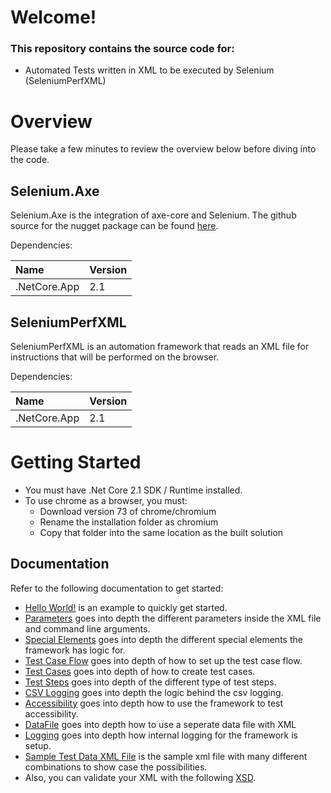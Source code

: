 # Welcome!

### This repository contains the source code for:
- Automated Tests written in XML to be executed by Selenium (SeleniumPerfXML)

# Overview
Please take a few minutes to review the overview below before diving into the code.

## Selenium.Axe
Selenium.Axe is the integration of axe-core and Selenium. The github source for the nugget package can be found [here](https://github.com/TroyWalshProf/SeleniumAxeDotnet).

Dependencies:

 Name | Version 
:---- | :-------
.NetCore.App | 2.1

## SeleniumPerfXML
SeleniumPerfXML is an automation framework that reads an XML file for instructions that will be performed on the browser.

Dependencies:

 Name | Version 
:---- | :-------
.NetCore.App | 2.1


# Getting Started
* You must have .Net Core 2.1 SDK / Runtime installed.
* To use chrome as a browser, you must: 
    * Download version 73 of chrome/chromium
    * Rename the installation folder as chromium
    * Copy that folder into the same location as the built solution

## Documentation
Refer to the following documentation to get started:

*  [Hello World!](/Documentation/HelloWorld.md) is an example to quickly get started.
*  [Parameters](/Documentation/Parameters.md) goes into depth the different parameters inside the XML file and command line arguments. 
*  [Special Elements](/Documentation/SpecialElements.md) goes into depth the different special elements the framework has logic for.
*  [Test Case Flow](/Documentation/TestCaseFlow.md) goes into depth of how to set up the test case flow.
*  [Test Cases](/Documentation/TestCases.md) goes into depth of how to create test cases.
*  [Test Steps](/Documentation/TestSteps.md) goes into depth of the different type of test steps.
*  [CSV Logging](/Documentation/CSVLogging.md) goes into depth the logic behind the csv logging.
*  [Accessibility](/Documentation/Accessibility.md) goes into depth how to use the framework to test accessibility.
*  [DataFile](/Documentation/DataFile.md) goes into depth how to use a seperate data file with XML
*  [Logging](/Documentation/Logging.md) goes into depth how internal logging for the framework is setup.
*  [Sample Test Data XML File](/SeleniumPerfXML/SampleTestData.xml) is the sample xml file with many different combinations to show case the possibilities.
*  Also, you can validate your XML with the following [XSD](/SeleniumPerfXML/SeleniumPerf.xsd).
